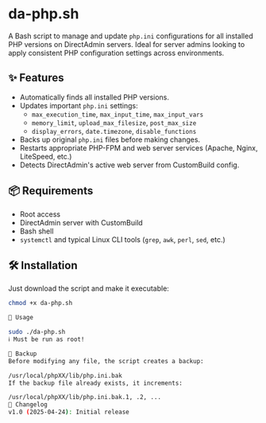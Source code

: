# da-php.sh

A Bash script to manage and update `php.ini` configurations for all installed PHP versions on DirectAdmin servers. Ideal for server admins looking to apply consistent PHP configuration settings across environments.

## ✨ Features

- Automatically finds all installed PHP versions.
- Updates important `php.ini` settings:
  - `max_execution_time`, `max_input_time`, `max_input_vars`
  - `memory_limit`, `upload_max_filesize`, `post_max_size`
  - `display_errors`, `date.timezone`, `disable_functions`
- Backs up original `php.ini` files before making changes.
- Restarts appropriate PHP-FPM and web server services (Apache, Nginx, LiteSpeed, etc.)
- Detects DirectAdmin's active web server from CustomBuild config.

## 📦 Requirements

- Root access
- DirectAdmin server with CustomBuild
- Bash shell
- `systemctl` and typical Linux CLI tools (`grep`, `awk`, `perl`, `sed`, etc.)

## 🛠️ Installation

Just download the script and make it executable:
```bash
chmod +x da-php.sh

🚀 Usage

sudo ./da-php.sh
ℹ️ Must be run as root!

📂 Backup
Before modifying any file, the script creates a backup:

/usr/local/phpXX/lib/php.ini.bak
If the backup file already exists, it increments:

/usr/local/phpXX/lib/php.ini.bak.1, .2, ...
📝 Changelog
v1.0 (2025-04-24): Initial release
